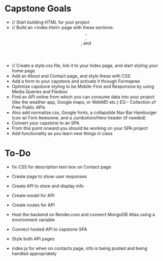 # Capstone Goals
- // Start building HTML for your project
- // Build an <index.html> page with these sections: <header>, <nav>, <main>, and <footer>
- // Create a style.css file, link it to your Index page, and start styling your home page.
- Add an About and Contact page, and style these with CSS
- Add a form to your capstone and activate it through Formspree
- Optimize capstone styling to be Mobile-First and Responsive by using Media Queries and Flexbox
- Find an API online from which you can consume data into your project (like the weather app, Google maps, or WebMD etc.) EG:- Collection of Free Public APIs
- Also add normalize.css, Google fonts, a collapsible Nav Bar Hamburger Icon w/ Font Awesome, and a Jumbotron/Hero header (if needed)
- Convert your capstone to an SPA
- From this point onward you should be working on your SPA project
- Add functionality as you learn new things in class


# To-Do
- fix CSS for description text-box on Contact page
- Create page to show user responses
- Create API to store and display info
- Create model for API
- Create routes for API
- Host the backend on Render.com and connect MongoDB Atlas using a environment variable
- Connect hosted API to capstone SPA
- Style both API pages

- index.js for when on contacts page, info is being posted and being handled appropriately
